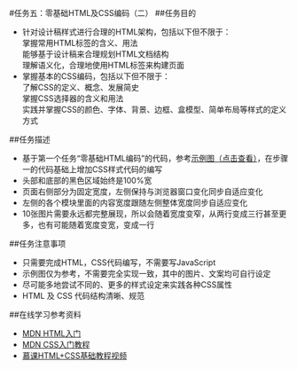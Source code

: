 #任务五：零基础HTML及CSS编码（二）
##任务目的
* 针对设计稿样式进行合理的HTML架构，包括以下但不限于：<br>
	掌握常用HTML标签的含义、用法<br>
	能够基于设计稿来合理规划HTML文档结构<br>
	理解语义化，合理地使用HTML标签来构建页面<br>
* 掌握基本的CSS编码，包括以下但不限于：<br>
	了解CSS的定义、概念、发展简史<br>
	掌握CSS选择器的含义和用法<br>
	实践并掌握CSS的颜色、字体、背景、边框、盒模型、简单布局等样式的定义方式<br>

##任务描述
* 基于第一个任务“零基础HTML编码”的代码，参考[示例图（点击查看）](http://7xrp04.com1.z0.glb.clouddn.com/task_1_5_1.jpg)，在步骤一的代码基础上增加CSS样式代码的编写<br>
* 头部和底部的黑色区域始终是100%宽<br>
* 页面右侧部分为固定宽度，左侧保持与浏览器窗口变化同步自适应变化<br>
* 左侧的各个模块里面的内容宽度跟随左侧整体宽度同步自适应变化<br>
* 10张图片需要永远都完整展现，所以会随着宽度变窄，从两行变成三行甚至更多，也有可能随着宽度变宽，变成一行<br>

##任务注意事项
* 只需要完成HTML，CSS代码编写，不需要写JavaScript<br>
* 示例图仅为参考，不需要完全实现一致，其中的图片、文案均可自行设定<br>
* 尽可能多地尝试不同的、更多的样式设定来实践各种CSS属性<br>
* HTML 及 CSS 代码结构清晰、规范<br>

##在线学习参考资料
* [MDN HTML入门](https://developer.mozilla.org/zh-CN/docs/Web/Guide/HTML/Introduction)<br>
* [MDN CSS入门教程](https://developer.mozilla.org/zh-CN/docs/Web/Guide/CSS/Getting_started)<br>
* [慕课HTML+CSS基础教程视频](http://www.imooc.com/learn/9)<br>

